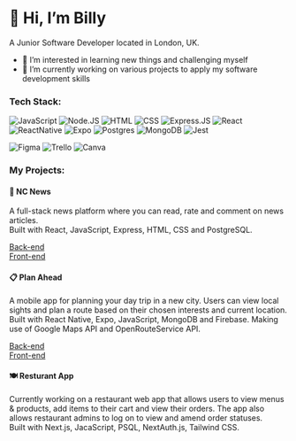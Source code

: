 # 👋 Hi, I’m Billy

A Junior Software Developer located in London, UK.
- 👀 I’m interested in learning new things and challenging myself 
- 🌱 I’m currently working on various projects to apply my software development skills


### Tech Stack:

![JavaScript](https://img.shields.io/badge/JavaScript-F7DF1E?style=for-the-badge&logo=javascript&logoColor=black)
![Node.JS](https://img.shields.io/badge/Node.js-43853D?style=for-the-badge&logo=node.js&logoColor=white)
![HTML](https://img.shields.io/badge/HTML5-E34F26?style=for-the-badge&logo=html5&logoColor=white)
![CSS](https://img.shields.io/badge/CSS3-1572B6?style=for-the-badge&logo=css3&logoColor=white)
![Express.JS](https://img.shields.io/badge/express.js-%23404d59.svg?style=for-the-badge&logo=express&logoColor=%2361DAFB)
![React](https://img.shields.io/badge/React-20232A?style=for-the-badge&logo=react&logoColor=61DAFB)
![ReactNative](https://img.shields.io/badge/React_Native-20232A?style=for-the-badge&logo=react&logoColor=61DAFB)
![Expo](https://img.shields.io/badge/expo-1C1E24?style=for-the-badge&logo=expo&logoColor=#D04A37)
![Postgres](https://img.shields.io/badge/PostgreSQL-316192?style=for-the-badge&logo=postgresql&logoColor=white)
![MongoDB](https://img.shields.io/badge/MongoDB-4EA94B?style=for-the-badge&logo=mongodb&logoColor=white)
![Jest](https://img.shields.io/badge/Jest-323330?style=for-the-badge&logo=Jest&logoColor=white)

![Figma](https://img.shields.io/badge/Figma-F24E1E?style=for-the-badge&logo=figma&logoColor=white)
![Trello](https://img.shields.io/badge/Trello-0052CC?style=for-the-badge&logo=trello&logoColor=white)
![Canva](https://img.shields.io/badge/Canva-%2300C4CC.svg?&style=for-the-badge&logo=Canva&logoColor=white)


### My Projects:
#### 📰 NC News 
A full-stack news platform where you can read, rate and comment on news articles. <br>
Built with React, JavaScript, Express, HTML, CSS and PostgreSQL. 

[Back-end](https://github.com/Billy-Dentith/nc-news-backend) <br>
[Front-end](https://github.com/Billy-Dentith/nc-news-frontend)

#### 📋 Plan Ahead 
A mobile app for planning your day trip in a new city. Users can view local sights and plan a route based on their chosen interests and current location. <br>
Built with React Native, Expo, JavaScript, MongoDB and Firebase. Making use of Google Maps API and OpenRouteService API. 

[Back-end](https://github.com/OniUnderscore/DayPlanner) <br>
[Front-end](https://github.com/Billy-Dentith/DayPlanner-FE)

#### 🍽️ Resturant App
Currently working on a restaurant web app that allows users to view menus & products, add items to their cart and view their orders. The app also allows restaurant admins to log on to view and amend order statuses. <br>
Built with Next.js, JacaScript, PSQL, NextAuth.js, Tailwind CSS. 
